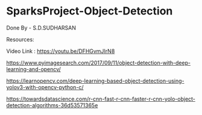 # SparksProject-Object-Detection


Done By - S.D.SUDHARSAN

Resources:

Video Link : https://youtu.be/DFHGvmJIrN8

https://www.pyimagesearch.com/2017/09/11/object-detection-with-deep-learning-and-opencv/

https://learnopencv.com/deep-learning-based-object-detection-using-yolov3-with-opencv-python-c/

https://towardsdatascience.com/r-cnn-fast-r-cnn-faster-r-cnn-yolo-object-detection-algorithms-36d53571365e

